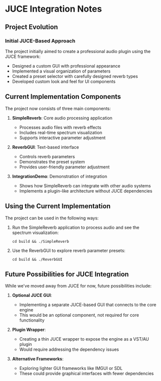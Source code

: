 # JUCE Integration Notes

## Project Evolution

### Initial JUCE-Based Approach

The project initially aimed to create a professional audio plugin using the JUCE framework:
- Designed a custom GUI with professional appearance
- Implemented a visual organization of parameters
- Created a preset selector with carefully designed reverb types
- Developed custom look and feel for UI components


## Current Implementation Components

The project now consists of three main components:

1. **SimpleReverb**: Core audio processing application
   - Processes audio files with reverb effects
   - Includes real-time spectrum visualization
   - Supports interactive parameter adjustment

2. **ReverbGUI**: Text-based interface
   - Controls reverb parameters
   - Demonstrates the preset system
   - Provides user-friendly parameter adjustment

3. **IntegrationDemo**: Demonstration of integration
   - Shows how SimpleReverb can integrate with other audio systems
   - Implements a plugin-like architecture without JUCE dependencies

## Using the Current Implementation

The project can be used in the following ways:

1. Run the SimpleReverb application to process audio and see the spectrum visualization:
   ```
   cd build && ./SimpleReverb
   ```

2. Use the ReverbGUI to explore reverb parameter presets:
   ```
   cd build && ./ReverbGUI
   ```

## Future Possibilities for JUCE Integration

While we've moved away from JUCE for now, future possibilities include:

1. **Optional JUCE GUI**:
   - Implementing a separate JUCE-based GUI that connects to the core engine
   - This would be an optional component, not required for core functionality

2. **Plugin Wrapper**:
   - Creating a thin JUCE wrapper to expose the engine as a VST/AU plugin
   - Would require addressing the dependency issues

3. **Alternative Frameworks**:
   - Exploring lighter GUI frameworks like IMGUI or SDL
   - These could provide graphical interfaces with fewer dependencies

